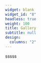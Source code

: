 ```yaml
---
widget: blank
widget_id: "8"
headless: true
weight: 100
title: Gallery
subtitle: null
design:
  columns: "2"
---
```

sssss